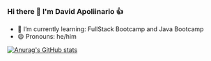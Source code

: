 ### Hi there 👋 I'm David Apoliinario 👍

- 🌱 I’m currently learning: FullStack Bootcamp and Java Bootcamp
- 😄 Pronouns: he/him

[![Anurag's GitHub stats](https://github-readme-stats.vercel.app/api?username=davivers)](https://github.com/anuraghazra/github-readme-stats)
